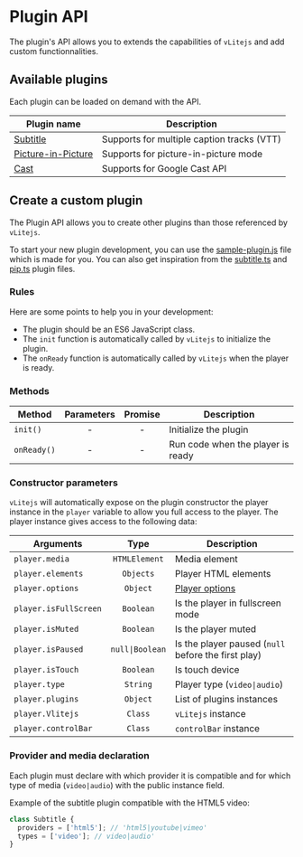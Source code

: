 # Plugin API

The plugin's API allows you to extends the capabilities of `vLitejs` and add custom functionnalities.

## Available plugins

Each plugin can be loaded on demand with the API.

| Plugin name                           | Description                                |
| ------------------------------------- | ------------------------------------------ |
| [Subtitle](./subtitle/README.md)      | Supports for multiple caption tracks (VTT) |
| [Picture-in-Picture](./pip/README.md) | Supports for picture-in-picture mode       |
| [Cast](./cast/README.md)              | Supports for Google Cast API               |

## Create a custom plugin

The Plugin API allows you to create other plugins than those referenced by `vLitejs`.

To start your new plugin development, you can use the [sample-plugin.js](https://github.com/vlitejs/vlite/blob/main/src/plugins/sample/sample-plugin.js) file which is made for you. You can also get inspiration from the [subtitle.ts](https://github.com/vlitejs/vlite/blob/main/src/plugins/subtitle.ts) and [pip.ts](https://github.com/vlitejs/vlite/blob/main/src/plugins/pip.ts) plugin files.

### Rules

Here are some points to help you in your development:

- The plugin should be an ES6 JavaScript class.
- The `init` function is automatically called by `vLitejs` to initialize the plugin.
- The `onReady` function is automatically called by `vLitejs` when the player is ready.

### Methods

| Method      | Parameters | Promise | Description                       |
| ----------- | :--------: | :-----: | --------------------------------- |
| `init()`    |     -      |    -    | Initialize the plugin             |
| `onReady()` |     -      |    -    | Run code when the player is ready |

### Constructor parameters

`vLitejs` will automatically expose on the plugin constructor the player instance in the `player` variable to allow you full access to the player. The player instance gives access to the following data:

| Arguments             |      Type       | Description                                         |
| --------------------- | :-------------: | --------------------------------------------------- |
| `player.media`        |  `HTMLElement`  | Media element                                       |
| `player.elements`     |    `Objects`    | Player HTML elements                                |
| `player.options`      |    `Object`     | [Player options](../../README.md#Options)           |
| `player.isFullScreen` |    `Boolean`    | Is the player in fullscreen mode                    |
| `player.isMuted`      |    `Boolean`    | Is the player muted                                 |
| `player.isPaused`     | `null\|Boolean` | Is the player paused (`null` before the first play) |
| `player.isTouch`      |    `Boolean`    | Is touch device                                     |
| `player.type`         |    `String`     | Player type (`video\|audio`)                        |
| `player.plugins`      |    `Object`     | List of plugins instances                           |
| `player.Vlitejs`      |     `Class`     | `vLitejs` instance                                  |
| `player.controlBar`   |     `Class`     | `controlBar` instance                               |

### Provider and media declaration

Each plugin must declare with which provider it is compatible and for which type of media (`video|audio`) with the public instance field.

Example of the subtitle plugin compatible with the HTML5 video:

```js
class Subtitle {
  providers = ['html5']; // 'html5|youtube|vimeo'
  types = ['video']; // video|audio'
}
```
